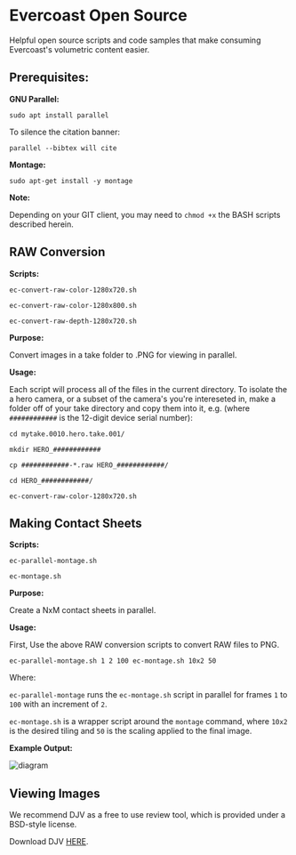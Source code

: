 # Evercoast Open Source

Helpful open source scripts and code samples that make consuming Evercoast's volumetric content easier.

## Prerequisites:

**GNU Parallel:**

`sudo apt install parallel`

To silence the citation banner:

`parallel --bibtex will cite`

**Montage:**

`sudo apt-get install -y montage`

**Note:**

Depending on your GIT client, you may need to `chmod +x` the BASH scripts described herein.

## RAW Conversion

**Scripts:**

`ec-convert-raw-color-1280x720.sh`

`ec-convert-raw-color-1280x800.sh`

`ec-convert-raw-depth-1280x720.sh`

**Purpose:**

Convert images in a take folder to .PNG for viewing in parallel.

**Usage:**

Each script will process all of the files in the current directory. To isolate the a hero camera, or a subset of the camera's you're intereseted in, make a folder off of your take directory and copy them into it, e.g. (where `############` is the 12-digit device serial number):

`cd mytake.0010.hero.take.001/`

`mkdir HERO_############`

`cp ############-*.raw HERO_############/`

`cd HERO_############/`

`ec-convert-raw-color-1280x720.sh`


## Making Contact Sheets

**Scripts:**

`ec-parallel-montage.sh`

`ec-montage.sh`

**Purpose:**

Create a NxM contact sheets in parallel.

**Usage:**

First, Use the above RAW conversion scripts to convert RAW files to PNG.

`ec-parallel-montage.sh 1 2 100 ec-montage.sh 10x2 50`

Where:

`ec-parallel-montage` runs the `ec-montage.sh` script in parallel for frames `1` to `100` with an increment of `2`.

`ec-montage.sh` is a wrapper script around the `montage` command, where `10x2` is the desired tiling and `50` is the scaling applied to the final image.

**Example Output:**

![diagram](documentation/contact.0000327.png)

## Viewing Images

We recommend DJV as a free to use review tool, which is provided under a BSD-style license.

Download DJV [HERE](https://darbyjohnston.github.io/DJV/download.html).
